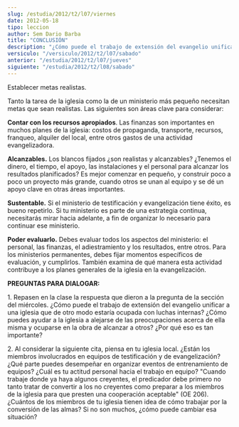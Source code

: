 ```yaml
---
slug: /estudia/2012/t2/l07/viernes
date: 2012-05-18
tipo: leccion
author: Sem Dario Barba
title: "CONCLUSIÓN"
description: "¿Cómo puede el trabajo de extensión del evangelio unificar a una iglesia que de otro modo estaría ocupada con luchas internas? ¿Cómo puedes ayudar a la iglesia a alejarse de las preocupaciones acerca de ella misma y ocuparse en la obra de alcanzar a otros? ¿Por qué eso es tan importante?"
versiculo: "/versiculo/2012/t2/l07/sabado"
anterior: "/estudia/2012/t2/l07/jueves"
siguiente: "/estudia/2012/t2/l08/sabado"
---
```


Establecer metas realistas.

Tanto la tarea de la iglesia como la de un ministerio más pequeño necesitan metas que sean realistas. Las siguientes son áreas clave para considerar:

**Contar con los recursos apropiados**. Las finanzas son importantes en muchos planes de la iglesia: costos de propaganda, transporte, recursos, franqueo, alquiler del local, entre otros gastos de una actividad evangelizadora.

**Alcanzables.** Los blancos fijados ¿son realistas y alcanzables? ¿Tenemos el dinero, el tiempo, el apoyo, las instalaciones y el personal para alcanzar los resultados planificados? Es mejor comenzar en pequeño, y construir poco a poco un proyecto más grande, cuando otros se unan al equipo y se dé un apoyo clave en otras áreas importantes.

**Sustentable.** Si el ministerio de testificación y evangelización tiene éxito, es bueno repetirlo. Si tu ministerio es parte de una estrategia continua, necesitarás mirar hacia adelante, a fin de organizar lo necesario para continuar ese ministerio.

**Poder evaluarlo.** Debes evaluar todos los aspectos del ministerio: el personal, las finanzas, el adiestramiento y los resultados, entre otros. Para los ministerios permanentes, debes fijar momentos específicos de evaluación, y cumplirlos. También examina de qué manera esta actividad contribuye a los planes generales de la iglesia en la evangelización.

**PREGUNTAS PARA DIALOGAR:**

1\. Repasen en la clase la respuesta que dieron a la pregunta de la sección del miércoles. ¿Cómo puede el trabajo de extensión del evangelio unificar a una iglesia que de otro modo estaría ocupada con luchas internas? ¿Cómo puedes ayudar a la iglesia a alejarse de las preocupaciones acerca de ella misma y ocuparse en la obra de alcanzar a otros? ¿Por qué eso es tan importante?

2\. Al considerar la siguiente cita, piensa en tu iglesia local. ¿Están los miembros involucrados en equipos de testificación y de evangelización? ¿Qué parte puedes desempeñar en organizar eventos de entrenamiento de equipos? ¿Cuál es tu actitud personal hacia el trabajo en equipo? "Cuando trabaje donde ya haya algunos creyentes, el predicador debe primero no tanto tratar de convertir a los no creyentes como preparar a los miembros de la iglesia para que presten una cooperación aceptable" (OE 206). ¿Cuántos de los miembros de tu iglesia tienen idea de cómo trabajar por la conversión de las almas? Si no son muchos, ¿cómo puede cambiar esa situación?
